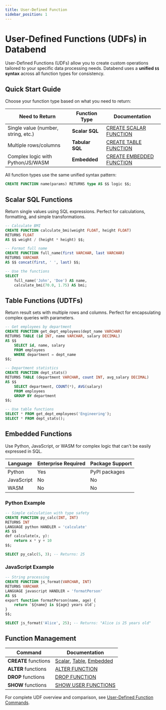 ```yaml
---
title: User-Defined Function
sidebar_position: 1
---
```


# User-Defined Functions (UDFs) in Databend

User-Defined Functions (UDFs) allow you to create custom operations tailored to your specific data processing needs. Databend uses a **unified `$$` syntax** across all function types for consistency.

## Quick Start Guide

Choose your function type based on what you need to return:

| **Need to Return** | **Function Type** | **Documentation** |
|-------------------|-------------------|-------------------|
| Single value (number, string, etc.) | **Scalar SQL** | [CREATE SCALAR FUNCTION](/sql/sql-commands/ddl/udf/ddl-create-function) |
| Multiple rows/columns | **Tabular SQL** | [CREATE TABLE FUNCTION](/sql/sql-commands/ddl/udf/ddl-create-table-function) |
| Complex logic with Python/JS/WASM | **Embedded** | [CREATE EMBEDDED FUNCTION](/sql/sql-commands/ddl/udf/ddl-create-function-embedded) |

All function types use the same unified syntax pattern:
```sql
CREATE FUNCTION name(params) RETURNS type AS $$ logic $$;
```

## Scalar SQL Functions

Return single values using SQL expressions. Perfect for calculations, formatting, and simple transformations.

```sql
-- Calculate BMI
CREATE FUNCTION calculate_bmi(weight FLOAT, height FLOAT)
RETURNS FLOAT
AS $$ weight / (height * height) $$;

-- Format full name
CREATE FUNCTION full_name(first VARCHAR, last VARCHAR)
RETURNS VARCHAR
AS $$ concat(first, ' ', last) $$;

-- Use the functions
SELECT 
    full_name('John', 'Doe') AS name,
    calculate_bmi(70.0, 1.75) AS bmi;
```


## Table Functions (UDTFs)

Return result sets with multiple rows and columns. Perfect for encapsulating complex queries with parameters.

```sql
-- Get employees by department
CREATE FUNCTION get_dept_employees(dept_name VARCHAR)
RETURNS TABLE (id INT, name VARCHAR, salary DECIMAL)
AS $$
    SELECT id, name, salary 
    FROM employees 
    WHERE department = dept_name
$$;

-- Department statistics  
CREATE FUNCTION dept_stats()
RETURNS TABLE (department VARCHAR, count INT, avg_salary DECIMAL)
AS $$
    SELECT department, COUNT(*), AVG(salary)
    FROM employees 
    GROUP BY department
$$;

-- Use table functions
SELECT * FROM get_dept_employees('Engineering');
SELECT * FROM dept_stats();
```

## Embedded Functions

Use Python, JavaScript, or WASM for complex logic that can't be easily expressed in SQL.

| Language | Enterprise Required | Package Support |
|----------|-------------------|-----------------|
| Python | Yes | PyPI packages |
| JavaScript | No | No |
| WASM | No | No |

### Python Example
```sql
-- Simple calculation with type safety
CREATE FUNCTION py_calc(INT, INT)
RETURNS INT
LANGUAGE python HANDLER = 'calculate'
AS $$
def calculate(x, y):
    return x * y + 10
$$;

SELECT py_calc(5, 3); -- Returns: 25
```

### JavaScript Example  
```sql
-- String processing
CREATE FUNCTION js_format(VARCHAR, INT)
RETURNS VARCHAR
LANGUAGE javascript HANDLER = 'formatPerson'
AS $$
export function formatPerson(name, age) {
    return `${name} is ${age} years old`;
}
$$;

SELECT js_format('Alice', 25); -- Returns: "Alice is 25 years old"
```

## Function Management

| Command | Documentation |
|---------|--------------|
| **CREATE** functions | [Scalar](/sql/sql-commands/ddl/udf/ddl-create-function), [Table](/sql/sql-commands/ddl/udf/ddl-create-table-function), [Embedded](/sql/sql-commands/ddl/udf/ddl-create-function-embedded) |
| **ALTER** functions | [ALTER FUNCTION](/sql/sql-commands/ddl/udf/ddl-alter-function) |
| **DROP** functions | [DROP FUNCTION](/sql/sql-commands/ddl/udf/ddl-drop-function) |
| **SHOW** functions | [SHOW USER FUNCTIONS](/sql/sql-commands/ddl/udf/ddl-show-user-functions) |

For complete UDF overview and comparison, see [User-Defined Function Commands](/sql/sql-commands/ddl/udf/).